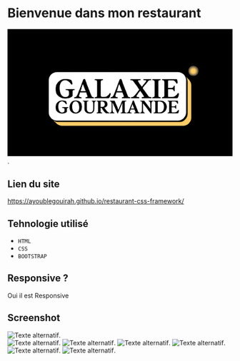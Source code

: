 # Bienvenue dans mon restaurant


![Texte alternatif](/image/galaxiegourmande.png "Titre de l'image").

## Lien du site

https://ayoublegouirah.github.io/restaurant-css-framework/

## Tehnologie utilisé 

- `HTML` 
- `CSS` 
- `BOOTSTRAP`

## Responsive ?

Oui il est Responsive

## Screenshot 

   ![Texte alternatif](./image/acceuil.png "Titre de l'image").    
    ![Texte alternatif](./image/image-picture/screen2.png "Titre de l'image").
     ![Texte alternatif](./image/image-picture/screen3.png "Titre de l'image").
      ![Texte alternatif](./image/image-picture/scren4.png "Titre de l'image").
       ![Texte alternatif](./image/image-picture/screen5.png "Titre de l'image").
        ![Texte alternatif](./image/image-picture/screen%20resto.png "Titre de l'image").
         ![Texte alternatif](./image/Gourmande-Galaxie.png "Titre de l'image").